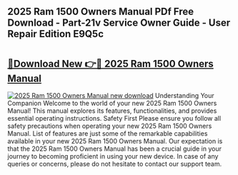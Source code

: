 ## 2025 Ram 1500 Owners Manual PDf Free Download - Part-21v Service Owner Guide - User Repair Edition E9Q5c

# <h2><a href="http://bc418.oget.top/?id=2025+Ram+1500+Owners+Manual">🔗Download New 👉🔴 2025 Ram 1500 Owners Manual</a></h2>

[![2025 Ram 1500 Owners Manual new download](https://i.imgur.com/5g1atiW.png)](http://bc418.oget.top/?id=2025+Ram+1500+Owners+Manual)
Understanding Your Companion Welcome to the world of your new 2025 Ram 1500 Owners Manual! This manual explores its features, functionalities, and provides essential operating instructions. Safety First Please ensure you follow all safety precautions when operating your new 2025 Ram 1500 Owners Manual. List of features are just some of the remarkable capabilities available in your new 2025 Ram 1500 Owners Manual. Our expectation is that the 2025 Ram 1500 Owners Manual has been a crucial guide in your journey to becoming proficient in using your new device. In case of any queries or concerns, please do not hesitate to contact our support team.
